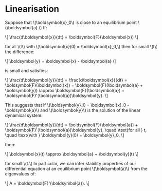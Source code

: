 # Linearisation

Suppose that \\(\\boldsymbol{x}_0\\) is close to an equilibrium point \\(\\boldsymbol{a}.\\) If:

\\[
    \\frac{d\\boldsymbol{x}}{dt} = \\boldsymbol{F}(\\boldsymbol{x})
\\]

for all \\(t\\) with \\(\\boldsymbol{x}(0) = \\boldsymbol{x}_0,\\) then for small \\(t\\) the difference:

\\[
    \\boldsymbol{y} = \\boldsymbol{x} - \\boldsymbol{a}
\\]

is small and satisfies:

\\[
    \\frac{d\\boldsymbol{y}}{dt} = \\frac{d\\boldsymbol{x}}{dt} = \\boldsymbol{F}(\\boldsymbol{x}) = \\boldsymbol{F}(\\boldsymbol{a} + \\boldsymbol{y}) \\approx \\boldsymbol{F}(\\boldsymbol{a}) + \\boldsymbol{F}'(\\boldsymbol{a})\\boldsymbol{y}.
\\]

This suggests that if \\(\\boldsymbol{y}_0 = \\boldsymbol{x}_0 - \\boldsymbol{a}\\) and \\(\\boldsymbol{y}\\) is the solution of the linear dynamical system:

\\[
    \\frac{d\\boldsymbol{y}}{dt} = \\boldsymbol{F}(\\boldsymbol{a}) + \\boldsymbol{F}'(\\boldsymbol{a})\\boldsymbol{y}, \\quad \\text{for all } t, \\quad \\text{with } \\boldsymbol{y}(0) = \\boldsymbol{y}_0,
\\]

then:

\\[
    \\boldsymbol{x}(t) \\approx \\boldsymbol{a} + \\boldsymbol{y}(t)
\\]

for small \\(t.\\) In particular, we can infer stability properties of our differential equation at an equilibrium point \\(\\boldsymbol{a}\\) from the eigenvalues of:

\\[
    A = \\boldsymbol{F}'(\\boldsymbol{a}).
\\]

